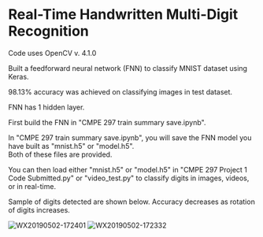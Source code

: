 # Real-Time Handwritten Multi-Digit Recognition

Code uses OpenCV v. 4.1.0

Built a feedforward neural network (FNN) to classify MNIST dataset using Keras. 

98.13% accuracy was achieved on classifying images in test dataset.

FNN has 1 hidden layer.

First build the FNN in "CMPE 297 train summary save.ipynb".  

In "CMPE 297 train summary save.ipynb", you will save the FNN model you have built as "mnist.h5" or "model.h5".  
Both of these files are provided.

You can then load either "mnist.h5" or "model.h5" in "CMPE 297 Project 1 Code Submitted.py" or "video_test.py" to classify digits in images, videos, or in real-time.

Sample of digits detected are shown below.  Accuracy decreases as rotation of digits increases.

![WX20190502-172401](https://github.com/user-attachments/assets/7b6fd529-dcd7-49a6-a3b9-5e34aa184ee5)
![WX20190502-172332](https://github.com/user-attachments/assets/d1bf09bf-f1ba-49dc-ab9d-3906e59b9089)
